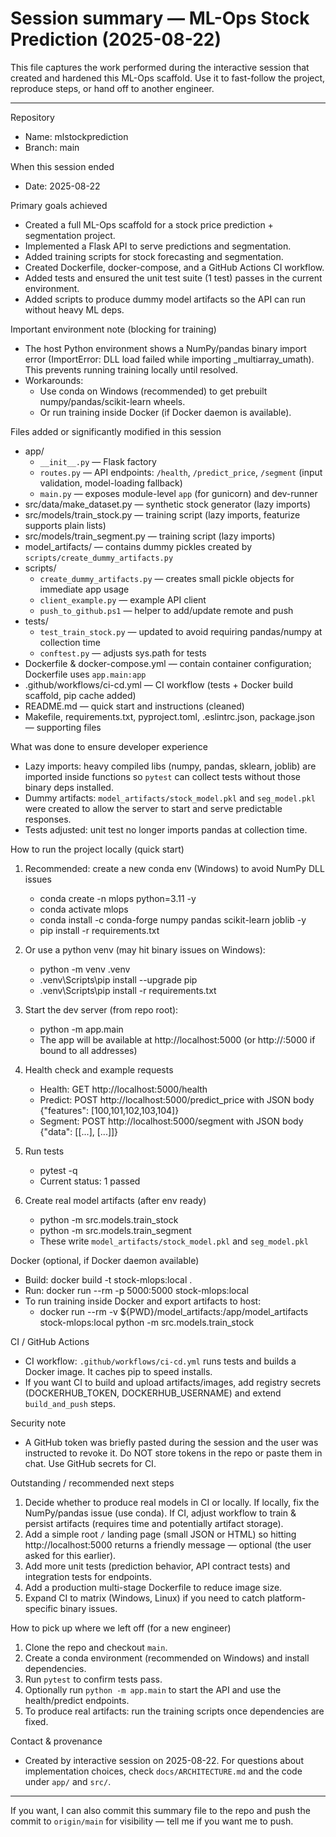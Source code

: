 # Session summary — ML-Ops Stock Prediction (2025-08-22)

This file captures the work performed during the interactive session that created and hardened this ML-Ops scaffold. Use it to fast-follow the project, reproduce steps, or hand off to another engineer.

---

Repository
- Name: mlstockprediction
- Branch: main

When this session ended
- Date: 2025-08-22

Primary goals achieved
- Created a full ML-Ops scaffold for a stock price prediction + segmentation project.
- Implemented a Flask API to serve predictions and segmentation.
- Added training scripts for stock forecasting and segmentation.
- Created Dockerfile, docker-compose, and a GitHub Actions CI workflow.
- Added tests and ensured the unit test suite (1 test) passes in the current environment.
- Added scripts to produce dummy model artifacts so the API can run without heavy ML deps.

Important environment note (blocking for training)
- The host Python environment shows a NumPy/pandas binary import error (ImportError: DLL load failed while importing _multiarray_umath). This prevents running training locally until resolved.
- Workarounds:
  - Use conda on Windows (recommended) to get prebuilt numpy/pandas/scikit-learn wheels.
  - Or run training inside Docker (if Docker daemon is available).

Files added or significantly modified in this session
- app/
  - `__init__.py` — Flask factory
  - `routes.py` — API endpoints: `/health`, `/predict_price`, `/segment` (input validation, model-loading fallback)
  - `main.py` — exposes module-level `app` (for gunicorn) and dev-runner
- src/data/make_dataset.py — synthetic stock generator (lazy imports)
- src/models/train_stock.py — training script (lazy imports, featurize supports plain lists)
- src/models/train_segment.py — training script (lazy imports)
- model_artifacts/ — contains dummy pickles created by `scripts/create_dummy_artifacts.py`
- scripts/
  - `create_dummy_artifacts.py` — creates small pickle objects for immediate app usage
  - `client_example.py` — example API client
  - `push_to_github.ps1` — helper to add/update remote and push
- tests/
  - `test_train_stock.py` — updated to avoid requiring pandas/numpy at collection time
  - `conftest.py` — adjusts sys.path for tests
- Dockerfile & docker-compose.yml — contain container configuration; Dockerfile uses `app.main:app`
- .github/workflows/ci-cd.yml — CI workflow (tests + Docker build scaffold, pip cache added)
- README.md — quick start and instructions (cleaned)
- Makefile, requirements.txt, pyproject.toml, .eslintrc.json, package.json — supporting files

What was done to ensure developer experience
- Lazy imports: heavy compiled libs (numpy, pandas, sklearn, joblib) are imported inside functions so `pytest` can collect tests without those binary deps installed.
- Dummy artifacts: `model_artifacts/stock_model.pkl` and `seg_model.pkl` were created to allow the server to start and serve predictable responses.
- Tests adjusted: unit test no longer imports pandas at collection time.

How to run the project locally (quick start)
1. Recommended: create a new conda env (Windows) to avoid NumPy DLL issues
   - conda create -n mlops python=3.11 -y
   - conda activate mlops
   - conda install -c conda-forge numpy pandas scikit-learn joblib -y
   - pip install -r requirements.txt

2. Or use a python venv (may hit binary issues on Windows):
   - python -m venv .venv
   - .venv\Scripts\pip install --upgrade pip
   - .venv\Scripts\pip install -r requirements.txt

3. Start the dev server (from repo root):
   - python -m app.main
   - The app will be available at http://localhost:5000 (or http://<host-ip>:5000 if bound to all addresses)

4. Health check and example requests
   - Health: GET http://localhost:5000/health
   - Predict: POST http://localhost:5000/predict_price with JSON body {"features": [100,101,102,103,104]}
   - Segment: POST http://localhost:5000/segment with JSON body {"data": [[...], [...]]}

5. Run tests
   - pytest -q
   - Current status: 1 passed

6. Create real model artifacts (after env ready)
   - python -m src.models.train_stock
   - python -m src.models.train_segment
   - These write `model_artifacts/stock_model.pkl` and `seg_model.pkl`

Docker (optional, if Docker daemon available)
- Build: docker build -t stock-mlops:local .
- Run: docker run --rm -p 5000:5000 stock-mlops:local
- To run training inside Docker and export artifacts to host:
  - docker run --rm -v ${PWD}/model_artifacts:/app/model_artifacts stock-mlops:local python -m src.models.train_stock

CI / GitHub Actions
- CI workflow: `.github/workflows/ci-cd.yml` runs tests and builds a Docker image. It caches pip to speed installs.
- If you want CI to build and upload artifacts/images, add registry secrets (DOCKERHUB_TOKEN, DOCKERHUB_USERNAME) and extend `build_and_push` steps.

Security note
- A GitHub token was briefly pasted during the session and the user was instructed to revoke it. Do NOT store tokens in the repo or paste them in chat. Use GitHub secrets for CI.

Outstanding / recommended next steps
1. Decide whether to produce real models in CI or locally. If locally, fix the NumPy/pandas issue (use conda). If CI, adjust workflow to train & persist artifacts (requires time and potentially artifact storage).
2. Add a simple root `/` landing page (small JSON or HTML) so hitting http://localhost:5000 returns a friendly message — optional (the user asked for this earlier).
3. Add more unit tests (prediction behavior, API contract tests) and integration tests for endpoints.
4. Add a production multi-stage Dockerfile to reduce image size.
5. Expand CI to matrix (Windows, Linux) if you need to catch platform-specific binary issues.

How to pick up where we left off (for a new engineer)
1. Clone the repo and checkout `main`.
2. Create a conda environment (recommended on Windows) and install dependencies.
3. Run `pytest` to confirm tests pass.
4. Optionally run `python -m app.main` to start the API and use the health/predict endpoints.
5. To produce real artifacts: run the training scripts once dependencies are fixed.

Contact & provenance
- Created by interactive session on 2025-08-22. For questions about implementation choices, check `docs/ARCHITECTURE.md` and the code under `app/` and `src/`.

---

If you want, I can also commit this summary file to the repo and push the commit to `origin/main` for visibility — tell me if you want me to push.
